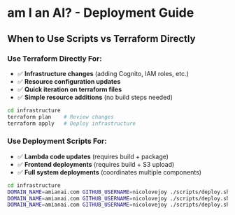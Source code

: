 # am I an AI? - Deployment Guide

## **When to Use Scripts vs Terraform Directly**

### **Use Terraform Directly For:**

- ✅ **Infrastructure changes** (adding Cognito, IAM roles, etc.)
- ✅ **Resource configuration updates**
- ✅ **Quick iteration on terraform files**
- ✅ **Simple resource additions** (no build steps needed)

```bash
cd infrastructure
terraform plan    # Review changes
terraform apply   # Deploy infrastructure
```

### **Use Deployment Scripts For:**

- ✅ **Lambda code updates** (requires build + package)
- ✅ **Frontend deployments** (requires build + S3 upload)
- ✅ **Full system deployments** (coordinates multiple components)

```bash
cd infrastructure
DOMAIN_NAME=amianai.com GITHUB_USERNAME=nicolovejoy ./scripts/deploy.sh --websocket  # Lambda only
DOMAIN_NAME=amianai.com GITHUB_USERNAME=nicolovejoy ./scripts/deploy.sh --frontend   # Frontend only
DOMAIN_NAME=amianai.com GITHUB_USERNAME=nicolovejoy ./scripts/deploy.sh --all        # Everything
```
